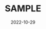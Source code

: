 ---
date: '2022-10-29'
title: 'SAMPLE'
categories: ['Web', 'Typescript']
summary: 'This is sample'
thumbnail: './1.png'
---